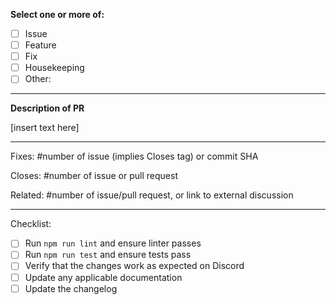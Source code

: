 **Select one or more of:**

<!-- To check an item, fill the brackets with the letter x; the result should look like `[x]`. -->

- [ ] Issue
- [ ] Feature
- [ ] Fix
- [ ] Housekeeping
- [ ] Other:

---

**Description of PR**

<!-- This should include a description of the bug/feature and what you added/changes/removed -->

[insert text here]

---

<!-- Tags (fill and keep as many as applicable): -->

Fixes: #number of issue (implies Closes tag) or commit SHA

Closes: #number of issue or pull request

Related: #number of issue/pull request, or link to external discussion

---

Checklist:

<!-- Feel free to leave unchecked items that are not applicable or that you could not perform. -->

- [ ] Run `npm run lint` and ensure linter passes
- [ ] Run `npm run test` and ensure tests pass
- [ ] Verify that the changes work as expected on Discord
- [ ] Update any applicable documentation   <!-- Check this off even if there is no applicable documentation -->
- [ ] Update the changelog
